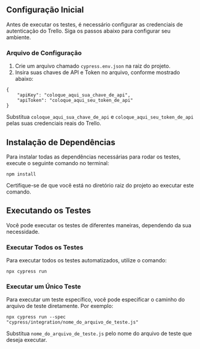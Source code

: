 
## Configuração Inicial

Antes de executar os testes, é necessário configurar as credenciais de autenticação do Trello. Siga os passos abaixo para configurar seu ambiente.


### Arquivo de Configuração

1. Crie um arquivo chamado `cypress.env.json` na raiz do projeto.
2. Insira suas chaves de API e Token no arquivo, conforme mostrado abaixo:

```
{
    "apiKey": "coloque_aqui_sua_chave_de_api",
    "apiToken": "coloque_aqui_seu_token_de_api"
}
```

Substitua `coloque_aqui_sua_chave_de_api` e `coloque_aqui_seu_token_de_api` pelas suas credenciais reais do Trello.


## Instalação de Dependências

Para instalar todas as dependências necessárias para rodar os testes, execute o seguinte comando no terminal:

```
npm install
```

Certifique-se de que você está no diretório raiz do projeto ao executar este comando.


## Executando os Testes

Você pode executar os testes de diferentes maneiras, dependendo da sua necessidade.


### Executar Todos os Testes

Para executar todos os testes automatizados, utilize o comando:

```
npx cypress run
```


### Executar um Único Teste

Para executar um teste específico, você pode especificar o caminho do arquivo de teste diretamente. Por exemplo:

```
npx cypress run --spec "cypress/integration/nome_do_arquivo_de_teste.js"
```

Substitua `nome_do_arquivo_de_teste.js` pelo nome do arquivo de teste que deseja executar.